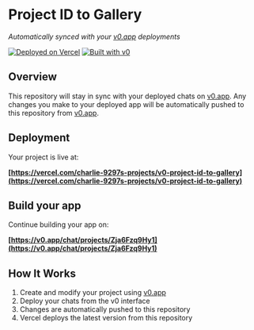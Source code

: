 # Project ID to Gallery

*Automatically synced with your [v0.app](https://v0.app) deployments*

[![Deployed on Vercel](https://img.shields.io/badge/Deployed%20on-Vercel-black?style=for-the-badge&logo=vercel)](https://vercel.com/charlie-9297s-projects/v0-project-id-to-gallery)
[![Built with v0](https://img.shields.io/badge/Built%20with-v0.app-black?style=for-the-badge)](https://v0.app/chat/projects/Zja6Fzq9Hy1)

## Overview

This repository will stay in sync with your deployed chats on [v0.app](https://v0.app).
Any changes you make to your deployed app will be automatically pushed to this repository from [v0.app](https://v0.app).

## Deployment

Your project is live at:

**[https://vercel.com/charlie-9297s-projects/v0-project-id-to-gallery](https://vercel.com/charlie-9297s-projects/v0-project-id-to-gallery)**

## Build your app

Continue building your app on:

**[https://v0.app/chat/projects/Zja6Fzq9Hy1](https://v0.app/chat/projects/Zja6Fzq9Hy1)**

## How It Works

1. Create and modify your project using [v0.app](https://v0.app)
2. Deploy your chats from the v0 interface
3. Changes are automatically pushed to this repository
4. Vercel deploys the latest version from this repository